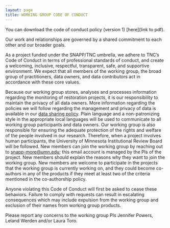 ```yaml
---
layout: page
title: WORKING GROUP CODE OF CONDUCT
---
```


You can download the code of conduct policy (version 1) [here](link to pdf).

Our work and relationships are governed by a shared commitment to each other and our broader goals.

As a project funded under the SNAPP/TNC umbrella, we adhere to TNC’s Code of Conduct in terms of professional standards of conduct, and create a welcoming, inclusive, respectful, transparent, safe, and supportive environment. We expect that all members of the working group, the broad group of practitioners, data owners, and data contributors act in accordance with these core values. 

Because our working group stores, analyses and processes information regarding the monitoring of restoration projects, it is our responsibility to maintain the privacy of all data owners. More information regarding the policies we will follow regarding the management and privacy of data is available in our [data sharing policy](data_sharing_policy.md).
Plain language and a non-patronizing style in the appropriate local languages will be used to communicate to all working group participants and data owners.
Our working group is also responsible for ensuring the adequate protection of the rights and welfare of the people involved in our research. Therefore, when a project involves human participants, the University of Minnesota Institutional Review Board will be followed.
New members can join the working group by reaching out to snapp-more@umn.edu; this email account is managed by the PIs of the project. New members should explain the reasons why they want to join the working group. New members are welcome to participate in the projects that the working group is currently working on, and they could become co-authors in any of the products if they meet at least two of the criteria mentioned in the co-authorship policy.

Anyone violating this Code of Conduct will first be asked to cease these behaviors. Failure to comply with requests can result in escalating consequences which may include expulsion from the working group and exclusion of their names from working group products.

Please report any concerns to the working group PIs Jennifer Powers, Leland Werden and/or Laura Toro.

